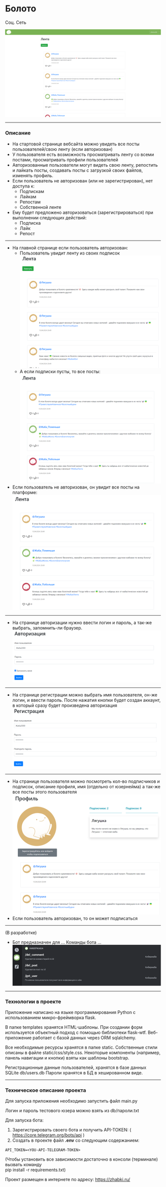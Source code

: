 # Болото #

Соц. Сеть

![alt text](screens/main.png)
 
<hr>

### Описание ### 
* На стартовой странице вебсайта можно увидеть все посты пользователей/свою ленту (если авторизован)
* У пользователя есть возможность просматривать ленту со всеми постами, просматривать профили пользователей
* Авторизованные пользователи могут видеть свою ленту, репостить и лайкать посты, создавать посты с загрузкой своих файлов, изменять профиль.
* Если пользователь не авторизован (или не зарегистрирован), нет доступа к:
  * Подпискам
  * Лайкам
  * Репостам
  * Собственной ленте
* Ему будет предложено авторизоваться (зарегистрироваться) при выполнении следующих действий:
  * Подписка
  * Лайк
  * Репост
  
<hr>

* На главной странице если пользователь авторизован:
  * Пользователь увидит ленту из своих подписок
  ![alt text](screens/lenta_auth.png)
  * А если подписки пусты, то все посты:
  ![alt text](screens/lenta_nonauth.png)
* Если пользователь не авторизован, он увидит все посты на платформе:
  ![alt text](screens/lenta_nonauth.png)

<hr>

* На странице авторизации нужно ввести логин и пароль, а так-же выбрать, запомнить-ли браузер.
![alt text](screens/login.png)

<hr>

* На странице регистрации можно выбрать имя пользователя, он-же логин, и ввести пароль. 
  После нажатия кнопки будет создан аккаунт, в который сразу будет произведена авторизация
![alt text](screens/reg.png)
  
<hr>

* На странице пользователя можно посмотреть кол-во подписчиков и подписок, описание профиля,
  имя (отдельно от юзернейма) а так-же все посты этого пользователя
![alt text](screens/user.png)
* Если пользователь авторизован, то он может подписаться
  

<hr>

(В разработке)
* Бот предназначен для ...  Команды бота ...  
![alt text](screens/bot.png)

<hr>

### Технологии в проекте ###

Приложение написано на языке программирования Python c использованием микро-фреймворка flask. 

В папке templates хранятся HTML-шаблоны. 
При создании форм используется объектный подход с помощью библиотеки flask-wtf.
Веб-приложение работает с базой данных через ORM sqlalchemy.

Все необходимые ресурсы хранятся в папке static. Собственные стили описаны в файле static/css/style.css.
Некоторые компоненты (например, панель навигации и кнопки) взяты как шаблоны bootstrap.

Регистрационные данные пользователей, хранятся 
в базе данных SQLite db/users.db
Пароли хранятся в БД в хешированном виде. 

<hr>

### Техническое описание проекта ###
Для запуска приложения необходимо запустить файл main.py  

Логин и пароль тестового юзера можно взять из db/пароли.txt

Для запуска бота: 
1. Зарегистрировать своего бота и получить API-TOKEN: ( https://core.telegram.org/bots/api )
2. Создать в проекте файл **.env** со следующим содержанием:

```
API_TOKEN=<YOU-API-TELEGRAM-TOKEN>
```

(Чтобы установить все зависимости 
достаточно в консоли (терминале) вызвать команду  
pip install -r requirements.txt)

Проект размещен в интернете по адресу: https://zhabki.ru/

